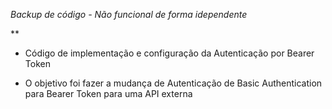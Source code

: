 *Backup de código - Não funcional de forma idependente*

**

* Código de implementação e configuração da Autenticação por Bearer Token

* O objetivo foi fazer a mudança de Autenticação de Basic Authentication para Bearer Token para uma API externa
